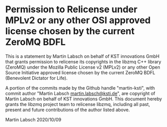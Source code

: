 # Permission to Relicense under MPLv2 or any other OSI approved license chosen by the current ZeroMQ BDFL

This is a statement by Martin Labsch on behalf of KST innovations GmbH that grants permission to
relicense its copyrights in the libzmq C++ library (ZeroMQ) under the
Mozilla Public License v2 (MPLv2) or any other Open Source Initiative
approved license chosen by the current ZeroMQ BDFL (Benevolent
Dictator for Life).

A portion of the commits made by the Github handle "martin-ksti", with
commit author "Martin Labsch <martin.labsch@ksti.de>", are
copyright of Martin Labsch on behalf of KST innovations GmbH. This document hereby grants the libzmq
project team to relicense libzmq, including all past, present and
future contributions of the author listed above.

Martin Labsch
2020/10/09
